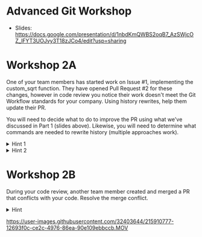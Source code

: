 # Advanced Git Workshop

 - Slides: https://docs.google.com/presentation/d/1nbdKmQWBS2oqB7_AzSWjcOZ_lFYT3UOJvy3T18zJCo4/edit?usp=sharing

# Workshop 2A

One of your team members has started work on Issue #1, implementing the
custom_sqrt function. They have opened Pull Request #2 for these changes,
however in code review you notice their work doesn't meet the Git Workflow
standards for your company. Using history rewrites, help them update their PR.

You will need to decide what to do to improve the PR using what we've discussed
in Part 1 (slides above). Likewise, you will need to determine what commands
are needed to rewrite history (multiple approaches work).

<details> 
  <summary>Hint 1</summary>
  
> You can choose between combining both commits into a single one (easier) or
> rewriting both commits individually (harder, but more accurate).
</details>

<details> 
  <summary>Hint 2</summary>

> For combining both commits, the easiest way is through `git revert` and then
> creating an entirely new commit. To keep them separate, try `git rebase -i`
> (interactive mode).
</details>

# Workshop 2B

During your code review, another team member created and merged a PR that
conflicts with your code. Resolve the merge conflict.

<details> 
  <summary>Hint</summary>

> You can either use a rebase (preferred) or merge commit for this.
</details>


https://user-images.githubusercontent.com/32403644/215910777-12693f0c-ce2c-4976-86ea-90e109ebbccb.MOV

